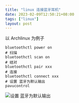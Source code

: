```yaml
---
title: "linux 连接蓝牙耳机"
date: 2023-02-09T12:50:21+08:00
tags: ["linux"]
layout: post
---
```



以 Archlinux 为例子

```shell
bluetoothctl power on
# 扫描
bluetoothctl scan on
# 结对
bluetoothctl pair xxx
# 连接
bluetoothctl connect xxx
# 设置 蓝牙为默认输出
pavucontrol
```


![设置 蓝牙为默认输出](/images/Pasted%20image%2020230209125317.png)
